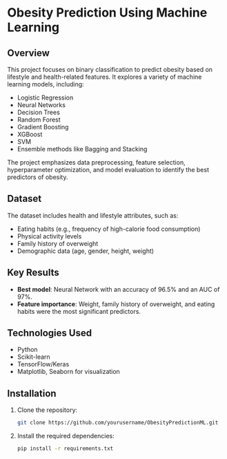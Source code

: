 # Obesity Prediction Using Machine Learning

## Overview
This project focuses on binary classification to predict obesity based on lifestyle and health-related features. It explores a variety of machine learning models, including:
- Logistic Regression
- Neural Networks
- Decision Trees
- Random Forest
- Gradient Boosting
- XGBoost
- SVM
- Ensemble methods like Bagging and Stacking

The project emphasizes data preprocessing, feature selection, hyperparameter optimization, and model evaluation to identify the best predictors of obesity.

## Dataset
The dataset includes health and lifestyle attributes, such as:
- Eating habits (e.g., frequency of high-calorie food consumption)
- Physical activity levels
- Family history of overweight
- Demographic data (age, gender, height, weight)

## Key Results
- **Best model**: Neural Network with an accuracy of 96.5% and an AUC of 97%.
- **Feature importance**: Weight, family history of overweight, and eating habits were the most significant predictors.

## Technologies Used
- Python
- Scikit-learn
- TensorFlow/Keras
- Matplotlib, Seaborn for visualization

## Installation
1. Clone the repository:
    ```bash
    git clone https://github.com/yourusername/ObesityPredictionML.git
    ```
2. Install the required dependencies:
    ```bash
    pip install -r requirements.txt
    ```